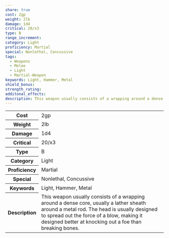 ```yaml
---
share: true
cost: 2gp
weight: 2lb
damage: 1d4
critical: 20/x3
type: B
range_increment: 
category: Light
proficiency: Martial
special: Nonlethal, Concussive
tags:
  - Weapons
  - Melee
  - Light
  - Martial-Weapon
keywords: Light, Hammer, Metal
shield_bonus: 
strength_rating: 
additonal_effects: 
description: This weapon usually consists of a wrapping around a dense core, usually a lather sheath around a metal rod. The head is usually designed to spread out the force of a blow, making it designed better at knocking out a foe than breaking bones.
---
```


<p><span style="overflow-x: auto;"><table><tbody><tr><th>Cost</th><td>2gp</td></tr><tr><th>Weight</th><td>2lb</td></tr><tr><th>Damage</th><td>1d4</td></tr><tr><th>Critical</th><td>20/x3</td></tr><tr><th>Type</th><td>B</td></tr><tr><th>Category</th><td>Light</td></tr><tr><th>Proficiency</th><td>Martial</td></tr><tr><th>Special</th><td>Nonlethal, Concussive</td></tr><tr><th>Keywords</th><td>Light, Hammer, Metal</td></tr><tr><th>Description</th><td>This weapon usually consists of a wrapping around a dense core, usually a lather sheath around a metal rod. The head is usually designed to spread out the force of a blow, making it designed better at knocking out a foe than breaking bones.</td></tr></tbody></table></span></p>